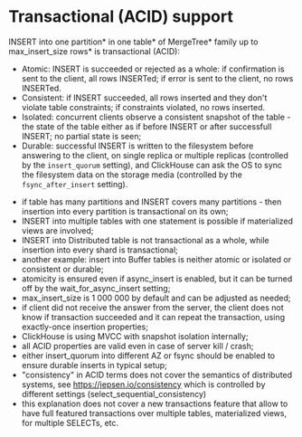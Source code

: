 ---
---
# Transactional (ACID) support

INSERT into one partition* in one table* of MergeTree* family up to max_insert_size rows* is transactional (ACID):
- Atomic: INSERT is succeeded or rejected as a whole: if confirmation is sent to the client, all rows INSERTed; if error is sent to the client, no rows INSERTed.
- Consistent: if INSERT succeeded, all rows inserted and they don't violate table constraints; if constraints violated, no rows inserted.
- Isolated: concurrent clients observe a consistent snapshot of the table - the state of the table either as if before INSERT or after successfull INSERT; no partial state is seen;
- Durable: successful INSERT is written to the filesystem before answering to the client, on single replica or multiple replicas (controlled by the `insert_quorum` setting), and ClickHouse can ask the OS to sync the filesystem data on the storage media (controlled by the `fsync_after_insert` setting).
* if table has many partitions and INSERT covers many partitions - then insertion into every partition is transactional on its own;
* INSERT into multiple tables with one statement is possible if materialized views are involved;
* INSERT into Distributed table is not transactional as a whole, while insertion into every shard is transactional;
* another example: insert into Buffer tables is neither atomic or isolated or consistent or durable;
* atomicity is ensured even if async_insert is enabled, but it can be turned off by the wait_for_async_insert setting;
* max_insert_size is 1 000 000 by default and can be adjusted as needed;
* if client did not receive the answer from the server, the client does not know if transaction succeeded and it can repeat the transaction, using exactly-once insertion properties;
* ClickHouse is using MVCC with snapshot isolation internally;
* all ACID properties are valid even in case of server kill / crash;
* either insert_quorum into different AZ or fsync should be enabled to ensure durable inserts in typical setup;
* "consistency" in ACID terms does not cover the semantics of distributed systems, see https://jepsen.io/consistency which is controlled by different settings (select_sequential_consistency)
* this explanation does not cover a new transactions feature that allow to have full featured transactions over multiple tables, materialized views, for multiple SELECTs, etc.
